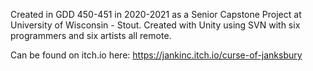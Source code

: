 Created in GDD 450-451 in 2020-2021 as a Senior Capstone Project at University of Wisconsin - Stout.
Created with Unity using SVN with six programmers and six artists all remote. 


Can be found on itch.io here: https://jankinc.itch.io/curse-of-janksbury
